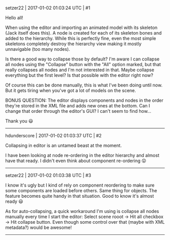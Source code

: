 setzer22 | 2017-01-02 01:03:24 UTC | #1

Hello all!

When using the editor and importing an animated model with its skeleton (Jack itself does this). A node is created for each of its skeleton bones and added to the hierarchy. While this is perfectly fine, even the most simple skeletons completely destroy the hierarchy view making it mostly unnavigable (too many nodes).

Is there a good way to collapse those by default? I'm aware I can collapse all nodes using the "Collapse" button with the "All" option marked, but that really collapses all nodes and I'm not interested in that. Maybe collapse everything but the first level? Is that possible with the editor right now? 

Of course this can be done manually, this is what I've been doing until now. But it gets tiring when you've got a lot of models on the scene.

BONUS QUESTION: The editor displays components and nodes in the order they're stored in the XML file and adds new ones at the bottom. Can I change that order through the editor's GUI? I can't seem to find how...

Thank you :smiley:

-------------------------

hdunderscore | 2017-01-02 01:03:37 UTC | #2

Collapsing in editor is an untamed beast at the moment.

I have been looking at node re-ordering in the editor hierarchy and almost have that ready. I didn't even think about component re-ordering :astonished:

-------------------------

setzer22 | 2017-01-02 01:03:38 UTC | #3

I know it's ugly but I kind of rely on component reordering to make sure some components are loaded before others. Same thing for objects. The feature becomes quite handy in that situation. Good to know it's almost ready :smiley:

As for auto-collapsing, a quick workaround I'm using is collapse all nodes manually every time I start the editor: Select scene rooot -> Hit all checkbox -> Hit collapse button. Even though some control over that (maybe with XML metadata?) would be awesome!

-------------------------

